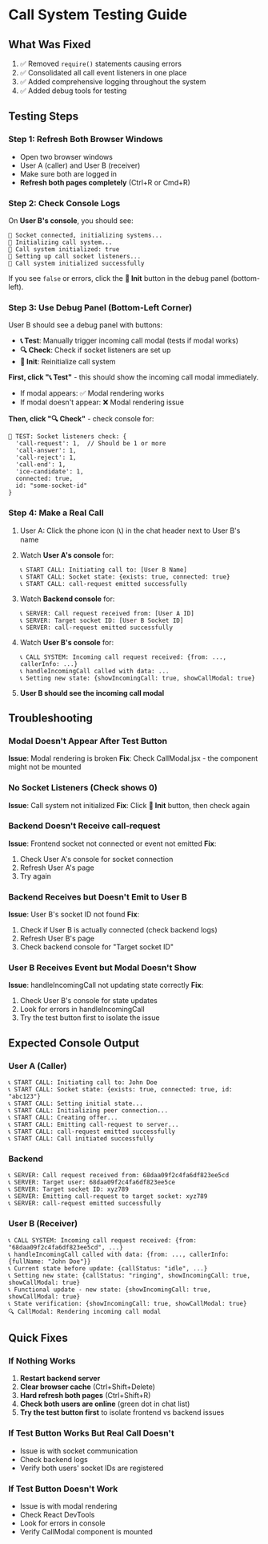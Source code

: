 # Call System Testing Guide

## What Was Fixed
1. ✅ Removed `require()` statements causing errors
2. ✅ Consolidated all call event listeners in one place
3. ✅ Added comprehensive logging throughout the system
4. ✅ Added debug tools for testing

## Testing Steps

### Step 1: Refresh Both Browser Windows
- Open two browser windows
- User A (caller) and User B (receiver)
- Make sure both are logged in
- **Refresh both pages completely** (Ctrl+R or Cmd+R)

### Step 2: Check Console Logs
On **User B's console**, you should see:
```
🔌 Socket connected, initializing systems...
🔌 Initializing call system...
🔌 Call system initialized: true
🔧 Setting up call socket listeners...
🔧 Call system initialized successfully
```

If you see `false` or errors, click the **🔄 Init** button in the debug panel (bottom-left).

### Step 3: Use Debug Panel (Bottom-Left Corner)
User B should see a debug panel with buttons:
- **📞 Test**: Manually trigger incoming call modal (tests if modal works)
- **🔍 Check**: Check if socket listeners are set up
- **🔄 Init**: Reinitialize call system

**First, click "📞 Test"** - this should show the incoming call modal immediately.
- If modal appears: ✅ Modal rendering works
- If modal doesn't appear: ❌ Modal rendering issue

**Then, click "🔍 Check"** - check console for:
```
🧪 TEST: Socket listeners check: {
  'call-request': 1,  // Should be 1 or more
  'call-answer': 1,
  'call-reject': 1,
  'call-end': 1,
  'ice-candidate': 1,
  connected: true,
  id: "some-socket-id"
}
```

### Step 4: Make a Real Call
1. User A: Click the phone icon (📞) in the chat header next to User B's name
2. Watch **User A's console** for:
   ```
   📞 START CALL: Initiating call to: [User B Name]
   📞 START CALL: Socket state: {exists: true, connected: true}
   📞 START CALL: call-request emitted successfully
   ```

3. Watch **Backend console** for:
   ```
   📞 SERVER: Call request received from: [User A ID]
   📞 SERVER: Target socket ID: [User B Socket ID]
   📞 SERVER: call-request emitted successfully
   ```

4. Watch **User B's console** for:
   ```
   📞 CALL SYSTEM: Incoming call request received: {from: ..., callerInfo: ...}
   📞 handleIncomingCall called with data: ...
   📞 Setting new state: {showIncomingCall: true, showCallModal: true}
   ```

5. **User B should see the incoming call modal**

## Troubleshooting

### Modal Doesn't Appear After Test Button
**Issue**: Modal rendering is broken
**Fix**: Check CallModal.jsx - the component might not be mounted

### No Socket Listeners (Check shows 0)
**Issue**: Call system not initialized
**Fix**: Click **🔄 Init** button, then check again

### Backend Doesn't Receive call-request
**Issue**: Frontend socket not connected or event not emitted
**Fix**: 
1. Check User A's console for socket connection
2. Refresh User A's page
3. Try again

### Backend Receives but Doesn't Emit to User B
**Issue**: User B's socket ID not found
**Fix**:
1. Check if User B is actually connected (check backend logs)
2. Refresh User B's page
3. Check backend console for "Target socket ID"

### User B Receives Event but Modal Doesn't Show
**Issue**: handleIncomingCall not updating state correctly
**Fix**:
1. Check User B's console for state updates
2. Look for errors in handleIncomingCall
3. Try the test button first to isolate the issue

## Expected Console Output

### User A (Caller)
```
📞 START CALL: Initiating call to: John Doe
📞 START CALL: Socket state: {exists: true, connected: true, id: "abc123"}
📞 START CALL: Setting initial state...
📞 START CALL: Initializing peer connection...
📞 START CALL: Creating offer...
📞 START CALL: Emitting call-request to server...
📞 START CALL: call-request emitted successfully
📞 START CALL: Call initiated successfully
```

### Backend
```
📞 SERVER: Call request received from: 68daa09f2c4fa6df823ee5cd
📞 SERVER: Target user: 68daa09f2c4fa6df823ee5ce
📞 SERVER: Target socket ID: xyz789
📞 SERVER: Emitting call-request to target socket: xyz789
📞 SERVER: call-request emitted successfully
```

### User B (Receiver)
```
📞 CALL SYSTEM: Incoming call request received: {from: "68daa09f2c4fa6df823ee5cd", ...}
📞 handleIncomingCall called with data: {from: ..., callerInfo: {fullName: "John Doe"}}
📞 Current state before update: {callStatus: "idle", ...}
📞 Setting new state: {callStatus: "ringing", showIncomingCall: true, showCallModal: true}
📞 Functional update - new state: {showIncomingCall: true, showCallModal: true}
📞 State verification: {showIncomingCall: true, showCallModal: true}
🔍 CallModal: Rendering incoming call modal
```

## Quick Fixes

### If Nothing Works
1. **Restart backend server**
2. **Clear browser cache** (Ctrl+Shift+Delete)
3. **Hard refresh both pages** (Ctrl+Shift+R)
4. **Check both users are online** (green dot in chat list)
5. **Try the test button first** to isolate frontend vs backend issues

### If Test Button Works But Real Call Doesn't
- Issue is with socket communication
- Check backend logs
- Verify both users' socket IDs are registered

### If Test Button Doesn't Work
- Issue is with modal rendering
- Check React DevTools
- Look for errors in console
- Verify CallModal component is mounted
